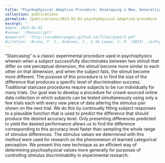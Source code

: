 ```yaml
---
title: "Psychophysical Adaptive Procedure: Developing a New, Generalizable Method"
collection: publications
permalink: /publications/2023-01-01-psychophysical-adaptive-procedure
excerpt: ''
#date: 2023-01-01
#venue: '(Manuscript)'
#paperurl: 'http://academicpages.github.io/files/paper3.pdf' 
#citation: 'Bruna, P. J., Andrews, J., & de Leeuw, J. R. (2023). <i>Psychophysical Adaptive Procedure: Developing a New, Generalizable Method</i> [Undergraduate research]. Department of Cognitive Science, Vassar College.'
---
```

“Staircasing” is a classic experimental procedure used in psychophysics wherein when a subject successfully discriminates between two stimuli that differ on one perceptual dimension, the stimuli become more similar to each other on that dimension, and when the subject fails, the stimuli become more different. The purpose of this procedure is to find the size of the difference that produces a specific level of discrimination success. Traditional staircase procedures require subjects to be run individually for many trials. Our goal was to develop a procedure for crowd-sourced online data collection in which subjects can be tested simultaneously using only a few trials each with every new piece of data altering the stimulus pair shown on the next trial. We do this by continually fitting subject responses to a plausible function that is used to predict the difference that should produce the desired accuracy level. Only presenting differences predicted to yield the desired performance allows us to find the difference corresponding to this accuracy level faster than sampling the whole range of stimulus differences. The stimulus values we determined with this method were used for research on the phenomenon of learned categorical perception. We present this new technique as an efficient way of determining psychophysical values more generally for purposes of controlling stimulus discriminability in experimental research. 
